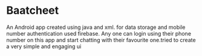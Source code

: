 # Baatcheet
An Android app created using java and xml. for data storage and mobile number authentication used firebase. Any one can login using their phone number on this app and start chatting with their favourite one.tried to create a very simple and engaging ui 



